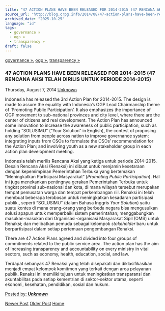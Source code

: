 ```yaml
---
title: "47 ACTION PLANS HAVE BEEN RELEASED FOR 2014-2015 (47 RENCANA AKSI TELAH DIRILIS UNTUK PERIODE 2014-2015) | Center for Regulation, Policy and Governance (CRPG)"
source_url: "http://blog.crpg.info/2014/08/47-action-plans-have-been-released-for.html"
archived_date: "2025-10-25"
language: "id"
tags:
  - governance »
  - ogp »
  - transparency »
draft: false
---
```


[governance »](http://blog.crpg.info/search/label/governance), [ogp »](http://blog.crpg.info/search/label/ogp), [transparency »](http://blog.crpg.info/search/label/transparency)

###  47 ACTION PLANS HAVE BEEN RELEASED FOR 2014-2015 (47 RENCANA AKSI TELAH DIRILIS UNTUK PERIODE 2014-2015) 

Thursday, August 7, 2014  [ Unknown ](https://www.blogger.com/profile/06189503675741260130 "author profile")

Indonesia has released the 3rd Action Plan for 2014-2015. The design is made to assure the equality with Indonesia’s OGP Lead Chairmanship theme of ‘Promoting Public Participation’. It also emphasizes the importance of OGP movement to sub-national provinces and city level, where there are the center of citizens and real development. The Action Plan has announced some innovation to increase the awareness of public participation, such as holding “SOLUSIMU” (“Your Solution” in English), the contest of proposing any solution from people across nation to improve governance system; integrating inputs from CSOs to formulate the CSOs’ recommendation for the Action Plan; and involving youth as a new stakeholder group in each action plan development meeting.

  


Indonesia telah merilis Rencana Aksi yang ketiga untuk periode 2014-2015. Desain Rencana Aksi (Renaksi) ini dibuat untuk menjamin kesetaraan dengan kepemimpinan Pemerintahan Terbuka yang bertemakan “Meningkatkan Partisipasi Masyarakat” (_Promoting Public Participation_). Hal ini juga menekankan pentingnya gerakan Pemerintahan Terbuka untuk tingkat provinsi sub-nasional dan kota, di mana wilayah tersebut merupakan tempat pemusatan warga dan tempat perkembangan riil. Renaksi ini telah membuat beberapa terobosan untuk meningkatkan kesadaran partisipasi publik., seperti “SOLUSIMU” (dalam Bahasa Inggris _Your Solution_) yaitu suatu kontes di mana orang-orang yang berbeda negara bisa mengusulkan solusi apapun untuk memperbaiki sistem pemerintahan; menggabungkan masukan-masukan dari Organisasi-organisasi Masyarakat Sipil (OMS) untuk Renaksi; dan melibatkan pemuda sebagai kelompok _stakeholder_ baru untuk berpartisipasi dalam setiap pertemuan pengembangan Renaksi.

  


  


There are 47 Action Plans agreed and divided into four groups of commitments related to the public service area. The action plan has the aim of increasing transparency and accountability on every ministry in vital sectors, such as economy, health, education, social, and law.

  


Terdapat sebanyak 47 Renaksi yang telah disepakati dan diklasifikasikan menjadi empat kelompok komitmen yang terkait dengan area pelayanan publik. Renaksi ini memiliki tujuan untuk meningkatkan transparansi dan akuntabilitas pada setiap kementrian di sektor-sektor utama, seperti ekonomi, kesehatan, pendidikan, sosial dan hukum.

  


[ Posted by: _**Unknown**_ ](https://www.blogger.com/profile/06189503675741260130 "author profile")

[ ](https://www.blogger.com/email-post/1800407982648215581/6133812239754015743 "Email Post") [ ](https://www.blogger.com/post-edit.g?blogID=1800407982648215581&postID=6133812239754015743&from=pencil "Edit Post")

[Newer Post](http://blog.crpg.info/2014/08/privasi-rumah-anda-masuk-google-street.html "Newer Post") [Older Post](http://blog.crpg.info/2014/04/tentang-negara-mundur-dan.html "Older Post") [Home](http://blog.crpg.info/)
